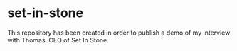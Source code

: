 # set-in-stone

This repository has been created in order to publish a demo of my interview with Thomas, CEO of Set In Stone.
















